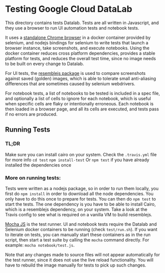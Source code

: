 # Testing Google Cloud DataLab

This directory contains tests Datalab. Tests are all written in Javascript, and they use a browser
to run UI automation tests and notebook tests.

It uses a [standalone Chrome browser](https://github.com/SeleniumHQ/docker-selenium/tree/master/StandaloneChrome) in a docker container provided by selenium, and nodejs bindings for selenium to
write tests that launch a browser instance, take screenshots, and execute notebooks. Using the
docker container reduces cross platform dependencies, provides a stable platform for tests, 
and reduces the overall test time, since no image needs to be built on every change to Datalab.

For UI tests, the [resemblejs package](https://github.com/Huddle/Resemble.js/) is used to compare
screenshots against saved (golden) images, which is able to tolerate small anti-aliasing
differences that are sometimes caused by selenium webdrivers.

For notebook tests, a list of notebooks to be tested is included in a spec file, and optionally
a list of cells to ignore for each notebook, which is useful when specific cells are flaky or
intentionally erroneous. Each notebook is then loaded in a browser page, and all its cells are
executed, and tests pass if no errors are produced.

## Running Tests

### TL;DR

Make sure you can install cairo on your system. Check the `.travis.yml` file for more info
`cd test`
`npm install-test`
Or
`npm test` if you have already installed the dependencies once

### More on running tests:

Tests were written as a nodejs package, so in order to run them locally, you first do `npm install`
in order to download all the node dependencies. You only have to do this once to prepare for tests.
You can then do `npm test` to start the tests. The one dependency is you have to be able to install
Cairo, which is a resemblejs dependency, on your system. Take a look at the Travis config to see
what is required on a vanilla VM to build resemblejs.

[Mocha JS](https://github.com/mochajs/mocha) is the test runner. UI and notebook tests require the
Datalab and Selenium docker containers to be running (check `test/run.sh`). If you want to iterate
on tests, you can manually start these containers as in the run script, then start a test suite
by calling the `mocha` command directly. For example: `mocha notebook/test.js`.

Note that any changes made to source files will not appear automatically for the test runner,
since it does not use the live reload functionality. You will have to rebuild the image manually
for tests to pick up such changes.
